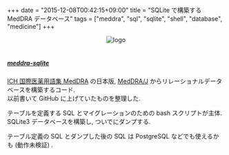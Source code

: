 +++
date = "2015-12-08T00:42:15+09:00"
title = "SQLite で構築する MedDRA データベース"
tags = ["meddra", "sql", "sqlite", "shell", "database", "medicine"]
+++

<div style="text-align: center;">
  <img src="../../images/meddra.png" alt="logo">
</div>
<br>

##### [meddra-sqlite](https://github.com/dceoy/meddra-sqlite)

[ICH 国際医薬用語集 MedDRA](http://www.meddra.org/) の日本版, [MedDRA/J](https://www.pmrj.jp/jmo/php/indexj.php) からリレーショナルデータベースを構築するコード.  
以前書いて GitHub に上げていたものを整理した.

テーブルを定義する SQL とマイグレーションのための bash スクリプトが主体.  
SQLite3 データベースを構築し, ついでにダンプする.

テーブル定義の SQL とダンプした後の SQL は PostgreSQL などでも使えるかも (動作未検証) .


<script>
  amzn_assoc_default_search_key = "meddra";
</script>
